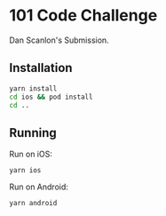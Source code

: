 # 101 Code Challenge
Dan Scanlon's Submission.

## Installation
```bash
yarn install
cd ios && pod install
cd ..
```

## Running
Run on iOS:
```
yarn ios
```

Run on Android:
```
yarn android
```